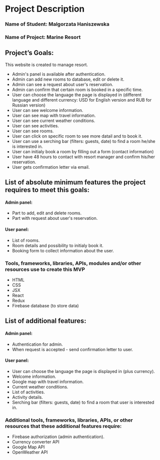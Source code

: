 # Project Description

### Name of Student: Malgorzata Haniszewska

### Name of Project: Marine Resort

## Project’s Goals:

This website is created to manage resort.
* Admin's panel is available after authentication.
* Admin can add new rooms to database, edit or delete it.
* Admin can see a request about user's reservation.
* Admin can confirm that certain room is booked in a specific time.
* User can choose the language the page is displayed in (different language and different currency: USD for English version and RUB for Russian version)
* User can see welcome information.
* User can see map with travel information.
* User can see current weather conditions.
* User can see activities.
* User can see rooms.
* User can click on specific room to see more datail and to book it.
* User can use a serching bar (filters: guests, date) to find a room he/she is interested in.
* User can initialy book a room by filling out a form (contact information)
* User have 48 hours to contact with resort manager and confirm his/her reservation.
* User gets confirmation letter via email.

## List of absolute minimum features the project requires to meet this goals:

#### Admin panel:
* Part to add, edit and delete rooms.
* Part with request about user's reservation.

#### User panel:
* List of rooms.
* Room details and possibility to initialy book it.
* Booking form to collect information about the user.

### Tools, frameworks, libraries, APIs, modules and/or other resources use to create this MVP
* HTML
* CSS
* JSX
* React
* Redux
* Firebase database (to store data)

## List of additional features:

#### Admin panel:
* Authentication for admin.
* When request is accepted - send confirmation letter to user.

#### User panel:
* User can choose the language the page is displayed in (plus currency).
* Welcome information.
* Google map with travel information.
* Current weather conditions.
* List of activities.
* Activity details.
* Serching bar (filters: guests, date) to find a room that user is interested in.

### Additional tools, frameworks, libraries, APIs, or other resources that these additional features require:
* Firebase authorization (admin authentication).
* Currency converter API
* Google Map API
* OpenWeather API
